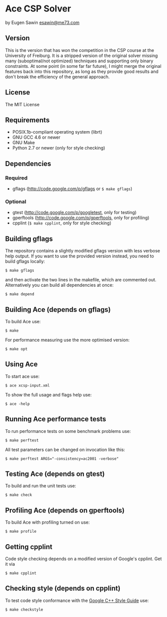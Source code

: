 # Ace CSP Solver
by Eugen Sawin <esawin@me73.com>

## Version
This is the version that has won the competition in the CSP course at
the University of Freiburg.
It is a stripped version of the original solver missing many
(suboptimal/not optimized) techniques and supporting only binary constraints.
At some point (in some far far future), I might merge the original features back into this repository, as
long as they provide good results and don't break the efficiency of the general
approach.

## License
The MIT License

## Requirements
* POSIX.1b-compliant operating system (librt)
* GNU GCC 4.6 or newer
* GNU Make
* Python 2.7 or newer (only for style checking)

## Dependencies
### Required
* gflags (http://code.google.com/p/gflags or `$ make gflags`)

### Optional
* gtest (http://code.google.com/p/googletest, only for testing)
* gperftools (http://code.google.com/p/gperftools, only for profiling)
* cpplint (`$ make cpplint`, only for style checking)

## Building gflags
The repository contains a slightly modified gflags version with less verbose
help output.
If you want to use the provided version instead, you need to build gflags
locally:

    $ make gflags

and then activate the two lines in the makefile, which are commented out.
Alternatively you can build all dependencies at once:

    $ make depend

## Building Ace (depends on gflags)
To build Ace use:

    $ make

For performance measuring use the more optimised version:

    $ make opt

## Using Ace
To start ace use:

    $ ace xcsp-input.xml

To show the full usage and flags help use:

    $ ace -help

## Running Ace performance tests
To run performance tests on some benchmark problems use:

    $ make perftest

All test parameters can be changed on invocation like this:

    $ make perftest ARGS="-consistency=ac2001 -verbose"

## Testing Ace (depends on gtest)
To build and run the unit tests use:

    $ make check

## Profiling Ace (depends on gperftools)
To build Ace with profiling turned on use:

    $ make profile

## Getting cpplint
Code style checking depends on a modified version of Google's cpplint. Get it via

    $ make cpplint

## Checking style (depends on cpplint)
To test code style conformance with the [Google C++ Style Guide](http://google-styleguide.googlecode.com/svn/trunk/cppguide.xml) use:

    $ make checkstyle

